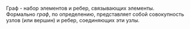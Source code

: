 
Граф - набор элементов и ребер, связывающих элементы.
Формально _граф_, по определению, представляет собой совокупность узлов (или вершин) и ребер, соединяющих эти узлы. 